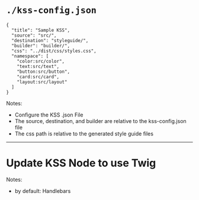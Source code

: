 # `./kss-config.json`

<pre><code class="hljs" data-trim data-line-numbers>{
  "title": "Sample KSS",
  "source": "src/",
  "destination": "styleguide/",
  "builder": "builder/",
  "css": "../dist/css/styles.css",
  "namespace": [
    "color:src/color",
    "text:src/text",
    "button:src/button",
    "card:src/card",
    "layout:src/layout"
  ]
}</code></pre>

Notes:
- Configure the KSS .json File
- The source, destination, and builder are relative to the kss-config.json file
- The css path is relative to the generated style guide files

---

# Update KSS Node to use Twig

Notes:
- by default: Handlebars
